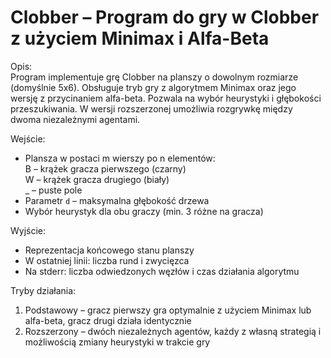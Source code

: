 # Clobber – Program do gry w Clobber z użyciem Minimax i Alfa-Beta

Opis:  
Program implementuje grę Clobber na planszy o dowolnym rozmiarze (domyślnie 5x6). Obsługuje tryb gry z algorytmem Minimax oraz jego wersję z przycinaniem alfa-beta. Pozwala na wybór heurystyki i głębokości przeszukiwania. W wersji rozszerzonej umożliwia rozgrywkę między dwoma niezależnymi agentami.

Wejście:  
- Plansza w postaci m wierszy po n elementów:  
  B – krążek gracza pierwszego (czarny)  
  W – krążek gracza drugiego (biały)  
  _ – puste pole  
- Parametr `d` – maksymalna głębokość drzewa  
- Wybór heurystyk dla obu graczy (min. 3 różne na gracza)

Wyjście:  
- Reprezentacja końcowego stanu planszy  
- W ostatniej linii: liczba rund i zwycięzca  
- Na stderr: liczba odwiedzonych węzłów i czas działania algorytmu

Tryby działania:  
1. Podstawowy – gracz pierwszy gra optymalnie z użyciem Minimax lub alfa-beta, gracz drugi działa identycznie  
2. Rozszerzony – dwóch niezależnych agentów, każdy z własną strategią i możliwością zmiany heurystyki w trakcie gry
